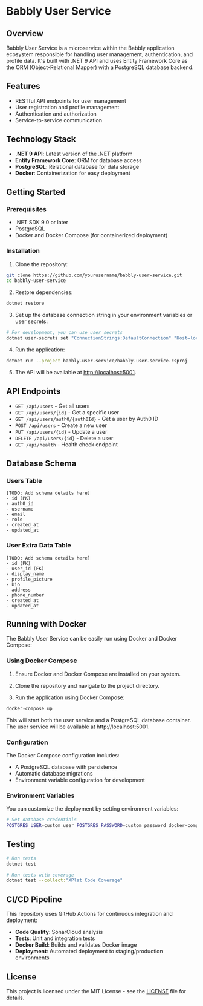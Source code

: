 # Babbly User Service

## Overview

Babbly User Service is a microservice within the Babbly application ecosystem responsible for handling user management, authentication, and profile data. It's built with .NET 9 API and uses Entity Framework Core as the ORM (Object-Relational Mapper) with a PostgreSQL database backend.

## Features

- RESTful API endpoints for user management
- User registration and profile management
- Authentication and authorization
- Service-to-service communication

## Technology Stack

- **.NET 9 API**: Latest version of the .NET platform
- **Entity Framework Core**: ORM for database access
- **PostgreSQL**: Relational database for data storage
- **Docker**: Containerization for easy deployment

## Getting Started

### Prerequisites

- .NET SDK 9.0 or later
- PostgreSQL
- Docker and Docker Compose (for containerized deployment)

### Installation

1. Clone the repository:

```bash
git clone https://github.com/yourusername/babbly-user-service.git
cd babbly-user-service
```

2. Restore dependencies:

```bash
dotnet restore
```

3. Set up the database connection string in your environment variables or user secrets:

```bash
# For development, you can use user secrets
dotnet user-secrets set "ConnectionStrings:DefaultConnection" "Host=localhost;Database=babbly-users;Username=your_username;Password=your_password;"
```

4. Run the application:

```bash
dotnet run --project babbly-user-service/babbly-user-service.csproj
```

5. The API will be available at [http://localhost:5001](http://localhost:5001).

## API Endpoints

- `GET /api/users` - Get all users
- `GET /api/users/{id}` - Get a specific user
- `GET /api/users/auth0/{auth0Id}` - Get a user by Auth0 ID
- `POST /api/users` - Create a new user
- `PUT /api/users/{id}` - Update a user
- `DELETE /api/users/{id}` - Delete a user
- `GET /api/health` - Health check endpoint

## Database Schema

### Users Table

```
[TODO: Add schema details here]
- id (PK)
- auth0_id
- username
- email
- role
- created_at
- updated_at
```

### User Extra Data Table

```
[TODO: Add schema details here]
- id (PK)
- user_id (FK)
- display_name
- profile_picture
- bio
- address
- phone_number
- created_at
- updated_at
```

## Running with Docker

The Babbly User Service can be easily run using Docker and Docker Compose:

### Using Docker Compose

1. Ensure Docker and Docker Compose are installed on your system.

2. Clone the repository and navigate to the project directory.

3. Run the application using Docker Compose:

```bash
docker-compose up
```

This will start both the user service and a PostgreSQL database container. The user service will be available at http://localhost:5001.

### Configuration

The Docker Compose configuration includes:

- A PostgreSQL database with persistence
- Automatic database migrations
- Environment variable configuration for development

### Environment Variables

You can customize the deployment by setting environment variables:

```bash
# Set database credentials
POSTGRES_USER=custom_user POSTGRES_PASSWORD=custom_password docker-compose up
```

## Testing

```bash
# Run tests
dotnet test

# Run tests with coverage
dotnet test --collect:"XPlat Code Coverage"
```

## CI/CD Pipeline

This repository uses GitHub Actions for continuous integration and deployment:

- **Code Quality**: SonarCloud analysis
- **Tests**: Unit and integration tests
- **Docker Build**: Builds and validates Docker image
- **Deployment**: Automated deployment to staging/production environments

## License

This project is licensed under the MIT License - see the [LICENSE](LICENSE) file for details.
